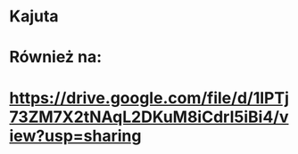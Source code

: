 # Kajuta
# Również na:
# https://drive.google.com/file/d/1lPTj73ZM7X2tNAqL2DKuM8iCdrI5iBi4/view?usp=sharing
